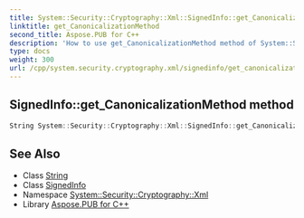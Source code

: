 ```yaml
---
title: System::Security::Cryptography::Xml::SignedInfo::get_CanonicalizationMethod method
linktitle: get_CanonicalizationMethod
second_title: Aspose.PUB for C++
description: 'How to use get_CanonicalizationMethod method of System::Security::Cryptography::Xml::SignedInfo class in C++.'
type: docs
weight: 300
url: /cpp/system.security.cryptography.xml/signedinfo/get_canonicalizationmethod/
---
```

## SignedInfo::get_CanonicalizationMethod method




```cpp
String System::Security::Cryptography::Xml::SignedInfo::get_CanonicalizationMethod()
```

## See Also

* Class [String](../../../system/string/)
* Class [SignedInfo](../)
* Namespace [System::Security::Cryptography::Xml](../../)
* Library [Aspose.PUB for C++](../../../)
